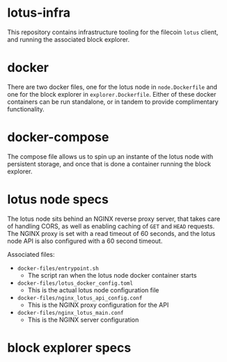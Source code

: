 # lotus-infra

This repository contains infrastructure tooling for the filecoin `lotus` client, and running the associated block explorer.

# docker

There are two docker files, one for the lotus node in `node.Dockerfile` and one for the block explorer in `explorer.Dockerfile`. Either of these docker containers can be run standalone, or in tandem to provide complimentary functionality.

# docker-compose

The compose file allows us to spin up an instante of the lotus node with persistent storage, and once that is done a container running the block explorer.

# lotus node specs

The lotus node sits behind an NGINX reverse proxy server, that takes care of handling CORS, as well as enabling caching of `GET` and `HEAD` requests. The NGINX proxy is set with a read timeout of 60 seconds, and the lotus node API is also configured with a 60 second timeout.

Associated files:

* `docker-files/entrypoint.sh`
  * The script ran when the lotus node docker container starts
* `docker-files/lotus_docker_config.toml`
  * This is the actual lotus node configuration file
* `docker-files/nginx_lotus_api_config.conf`
  * This is the NGINX proxy configuration for the API
* `docker-files/nginx_lotus_main.conf`
  * This is the NGINX server configuration

# block explorer specs
